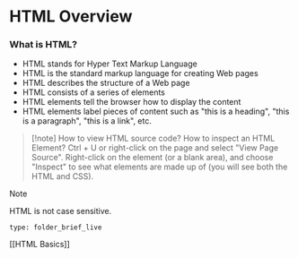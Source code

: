 # HTML Overview

### What is HTML?

- HTML stands for Hyper Text Markup Language
- HTML is the standard markup language for creating Web pages
- HTML describes the structure of a Web page
- HTML consists of a series of elements
- HTML elements tell the browser how to display the content
- HTML elements label pieces of content such as "this is a heading", "this is a paragraph", "this is a link", etc.

> [!note] How to view HTML source code? How to inspect an HTML Element?
> Ctrl + U or right-click on the page and select "View Page Source".
> Right-click on the element (or a blank area), and choose "Inspect" to see what elements are made up of (you will see both the HTML and CSS). 

>[!note]
>HTML is not case sensitive.



```ccard
type: folder_brief_live
```
 
[[HTML Basics]]